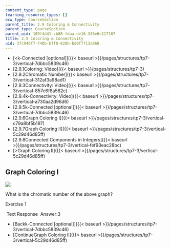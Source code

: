 ```yaml
---
content_type: page
learning_resource_types: []
ocw_type: CourseSection
parent_title: 2.9 Coloring & Connectivity
parent_type: CourseSection
parent_uid: 109f4d41-cb88-fdaa-de16-336e6c117167
title: 2.9 Coloring & Connectivity
uid: 37c946f7-740b-bff0-820b-bd0f7713a868
---
```


*   [\<k-Connected \[optional\]]({{< baseurl >}}/pages/structures/tp7-3/vertical-7dbbc5839c46)
*   [2.9.1Coloring: Video]({{< baseurl >}}/pages/structures/tp7-3)
*   [2.9.2Chromatic Number]({{< baseurl >}}/pages/structures/tp7-3/vertical-312af3a98ad1)
*   [2.9.3Connectivity: Video]({{< baseurl >}}/pages/structures/tp7-3/vertical-857c6f8a582c)
*   [2.9.4k-Connectivity: Video]({{< baseurl >}}/pages/structures/tp7-3/vertical-a730aa2d96d6)
*   [2.9.5k-Connected \[optional\]]({{< baseurl >}}/pages/structures/tp7-3/vertical-7dbbc5839c46)
*   [2.9.6Graph Coloring I]({{< baseurl >}}/pages/structures/tp7-3/vertical-c79a8bf5b197)
*   [2.9.7Graph Coloring II]({{< baseurl >}}/pages/structures/tp7-3/vertical-5c29d46d85ff)
*   [2.9.8Connected Components in Integers]({{< baseurl >}}/pages/structures/tp7-3/vertical-fef93eac28bc)
*   [\>Graph Coloring II]({{< baseurl >}}/pages/structures/tp7-3/vertical-5c29d46d85ff)

Graph Coloring I
----------------

  
![](/courses/electrical-engineering-and-computer-science/6-042j-mathematics-for-computer-science-spring-2015/structures/tp7-3/vertical-c79a8bf5b197/prob5.gif)  

What is the chromatic number of the above graph?

Exercise 1

&nbsp;Text Response&nbsp; Answer:3

*   [Backk-Connected \[optional\]]({{< baseurl >}}/pages/structures/tp7-3/vertical-7dbbc5839c46)
*   [ContinueGraph Coloring II]({{< baseurl >}}/pages/structures/tp7-3/vertical-5c29d46d85ff)